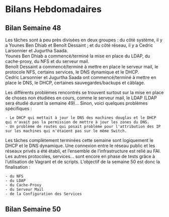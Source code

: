 # Bilans Hebdomadaires

## Bilan Semaine 48

Les tâches sont à peu près divisées en deux groupes : du côté système, il y a Younes Ben Dhiab et Benoît Dessaint ; et du côté réseau, il y a Cedric Larsonnier et Jugurtha Saada. 
<br>
Younes Ben Dhiab a commencé/terminé la mise en place du LDAP, du cache-proxy, du NFS et du serveur mail.
<br>
Benoît Dessaint a commencé/terminé à mettre en place le serveur mail, le protocole NFS, certains services, le DNS dynamique et le DHCP.
<br>
Cedric Larsonnier et Jugurtha Saada ont commencé/terminé à mettre en place le DNS, le DHCP, certaines sauvegardes/backups et câblage.

Les différents problèmes rencontrés se trouvent surtout sur la mise en place de choses non étudiées en cours, comme le serveur mail, le LDAP (LDAP sera étudié durant la semaine 49)...
Sinon, voici quelques problèmes spécifiques :

    - Le DHCP qui mettait à jour le DNS des machines douglas et le DHCP qui n'avait pas la permission de mettre à jour les zones du DNS.
    - Un problème de routes qui posait problème pour l'attribution des IP sur les machines qui n'étaient pas sur le même Switch.

Les tâches complètement terminées cette semaine sont logiquement le DHCP et le DNS dynamique. 
Une connexion entre le réseau public et les réseaux privés a été établi, et l’ensemble de l’infrastructure est relié au FAI.
<br>
Les autres protocoles, services… sont encore en phase de tests grâce à l’utilisation de Vagrant et de scripts.
L’objectif de la semaine 50 est donc la finalisation : 

    - du NFS 
    - du LDAP 
    - du Cache-Proxy 
    - du Serveur Mail 
    - de la Configuration des Services

## Bilan Semaine 50